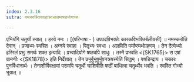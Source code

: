 ```yaml
---
index: 2.3.16
sutra: नमःस्वस्तिस्वाहास्वधालम्वषड्योगाच्च

---
```

 एभिर्योगे चतुर्थी स्यात् । हरये नमः । [(परिभाषा - ) उपपदविभक्तेः कारकविभक्तिर्बलीयसी] ॥ नमस्करोति देवान् । प्रजाभ्यः स्वस्ति । अग्नये स्वाहा । पितृभ्यः स्वधा । अलमिति पर्याप्त्यर्थग्रहणम् । तेन दैत्येभ्यो हरिरलं प्रभुः समर्थः शक्त इत्यादि । प्रभ्वादियोगे षष्ठ्यपि साधुः । तस्मै प्रभवति <{SK1765}> स एषां ग्रामणीः <{SK1878}> इति निर्देशात् । तेन प्रभुर्बुभूषुर्भुवनत्रयस्येति सिद्धम् । वषडिन्द्राय । चकारः पुनर्विधानार्थः । तेनाशीर्विवक्षायां परामपि चतुर्थी चाशिषीति षष्ठीं बाधित्वा चतुर्थ्येव भवति । स्वस्ति गोभ्यो भूयात् ॥ 